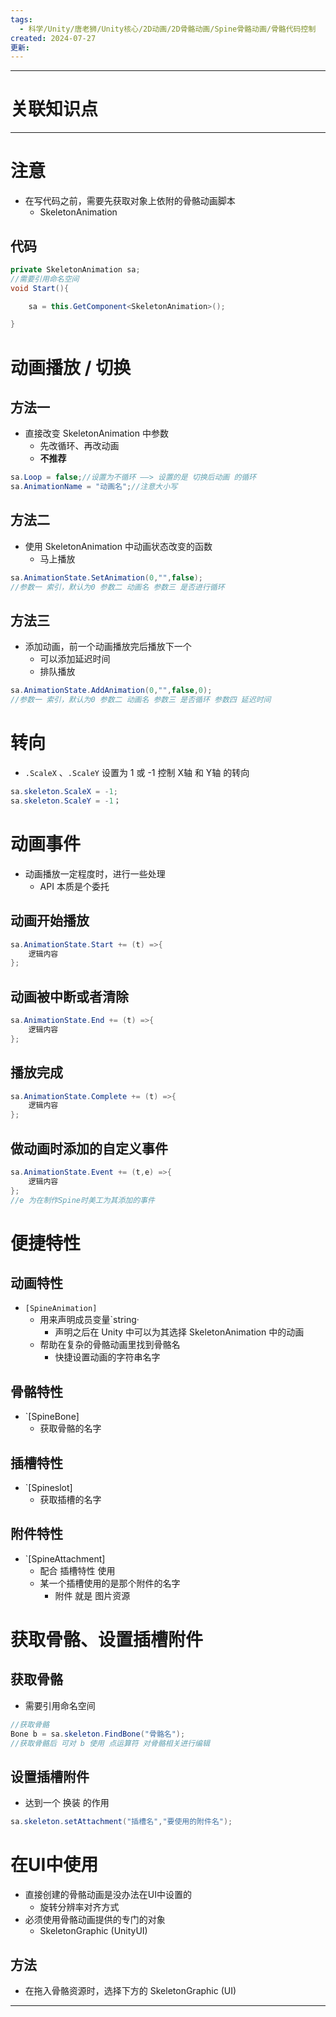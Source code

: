 ```yaml
---
tags:
  - 科学/Unity/唐老狮/Unity核心/2D动画/2D骨骼动画/Spine骨骼动画/骨骼代码控制
created: 2024-07-27
更新:
---
```


---
# 关联知识点



---
# 注意

- 在写代码之前，需要先获取对象上依附的骨骼动画脚本
	- SkeletonAnimation
## 代码

```C#
private SkeletonAnimation sa;
//需要引用命名空间
void Start(){

	sa = this.GetComponent<SkeletonAnimation>();

}
```
# 动画播放 / 切换
## 方法一

- 直接改变 SkeletonAnimation 中参数
	- 先改循环、再改动画
	- **不推荐**
```C#
sa.Loop = false;//设置为不循环 ——> 设置的是 切换后动画 的循环
sa.AnimationName = "动画名";//注意大小写
```
## 方法二

- 使用 SkeletonAnimation 中动画状态改变的函数
	- 马上播放

```C#
sa.AnimationState.SetAnimation(0,"",false);
//参数一 索引，默认为0 参数二 动画名 参数三 是否进行循环
```
## 方法三

- 添加动画，前一个动画播放完后播放下一个
	- 可以添加延迟时间
	- 排队播放
```C#
sa.AnimationState.AddAnimation(0,"",false,0);
//参数一 索引，默认为0 参数二 动画名 参数三 是否循环 参数四 延迟时间
```
# 转向

- `.ScaleX` 、`.ScaleY` 设置为 1 或 -1 控制 X轴 和 Y轴 的转向
```C#
sa.skeleton.ScaleX = -1;
sa.skeleton.ScaleY = -1；
```
# 动画事件

- 动画播放一定程度时，进行一些处理
	- API 本质是个委托
## 动画开始播放

```C#
sa.AnimationState.Start += (t) =>{
	逻辑内容
};
```
## 动画被中断或者清除

```C#
sa.AnimationState.End += (t) =>{
	逻辑内容
};
```
## 播放完成

```C#
sa.AnimationState.Complete += (t) =>{
	逻辑内容
};
```
## 做动画时添加的自定义事件

```C#
sa.AnimationState.Event += (t,e) =>{
	逻辑内容
};
//e 为在制作Spine时美工为其添加的事件
```
# 便捷特性

## 动画特性

- `[SpineAnimation]`
	- 用来声明成员变量`string·
		- 声明之后在 Unity 中可以为其选择 SkeletonAnimation 中的动画
	- 帮助在复杂的骨骼动画里找到骨骼名
		- 快捷设置动画的字符串名字
## 骨骼特性

- `[SpineBone]
	- 获取骨骼的名字
## 插槽特性

- `[Spineslot]
	- 获取插槽的名字
## 附件特性

- `[SpineAttachment]
	- 配合 插槽特性 使用
	- 某一个插槽使用的是那个附件的名字
		- 附件 就是 图片资源
# 获取骨骼、设置插槽附件
## 获取骨骼

- 需要引用命名空间
```C#
//获取骨骼
Bone b = sa.skeleton.FindBone("骨骼名");
//获取骨骼后 可对 b 使用 点运算符 对骨骼相关进行编辑
```
## 设置插槽附件

- 达到一个 换装 的作用
```C#
sa.skeleton.setAttachment("插槽名","要使用的附件名");
```
# 在UI中使用

- 直接创建的骨骼动画是没办法在UI中设置的
	- 旋转分辨率对齐方式
- 必须使用骨骼动画提供的专门的对象
	- SkeletonGraphic (UnityUI)
## 方法

- 在拖入骨骼资源时，选择下方的 SkeletonGraphic (UI)

---
